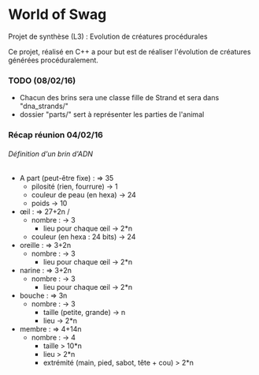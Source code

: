 # World of Swag
Projet de synthèse (L3) : Evolution de créatures procédurales

Ce projet, réalisé en C++ a pour but est de réaliser l'évolution de créatures générées procéduralement.

### TODO (08/02/16)

- Chacun des brins sera une classe fille de Strand et sera dans "dna_strands/"
- dossier "parts/" sert à représenter les parties de l'animal

### Récap réunion 04/02/16

###### Définition d'un brin d'ADN

- A part (peut-être fixe) :							=>	35
	- pilosité (rien, fourrure)						->	1
	- couleur de peau (en hexa)						->	24
	- poids											->	10
- œil :												=>	27+2n /
	- nombre :										->	3
		- lieu pour chaque œil						->	2*n
	- couleur (en hexa : 24 bits)					->	24
- oreille :											=>	3+2n
	- nombre :										->	3
		- lieu pour chaque œil						->	2*n
- narine :											=>	3+2n
	- nombre :										->	3
		- lieu pour chaque œil						->	2*n
- bouche :											=>	3n
	- nombre :										->	3
		- taille (petite, grande)					->	n
		- lieu										->	2*n
- membre :											=>	4+14n
	- nombre :										->	4
		- taille									 >	10*n
		- lieu										 >	2*n
		- extrémité (main, pied, sabot, tête + cou)	 >	2*n

